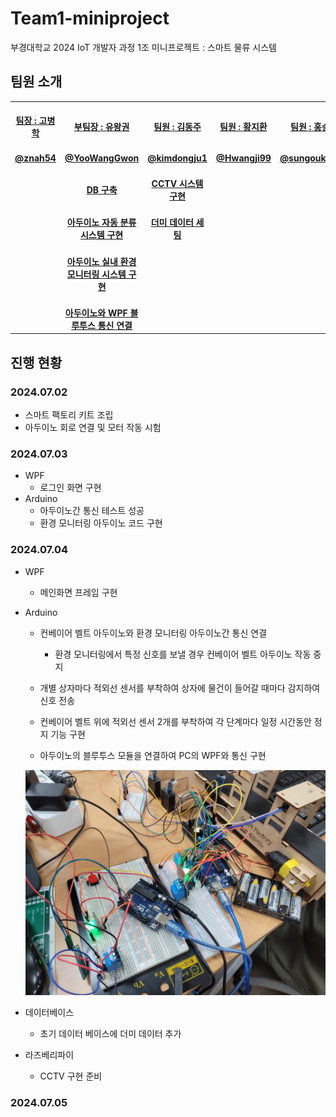 # Team1-miniproject
부경대학교 2024 IoT 개발자 과정 1조 미니프로젝트 : 스마트 물류 시스템

## 팀원 소개
<table>
    <tbody>
        <tr>
            <td align="center"><a href=""><br/><b>팀장 : 고병학</b></a><br/></td>
            <td align="center"><a href=""><br/><b>부팀장 : 유왕권</b></a><br/></td>
            <td align="center"><a href=""><br/><b>팀원 : 김동주</b></a><br/></td>
            <td align="center"><a href=""><br/><b>팀원 : 황지환</b></a><br/></td>
            <td align="center"><a href=""><br/><b>팀원 : 홍승욱</b></a><br/></td>
        <tr/>
            <td align="center"><a href="https://github.com/znah54/"><br/><b>@znah54</b></a><br/></td>
            <td align="center"><a href="https://github.com/YooWangGwon"><br/><b>@YooWangGwon</b></a><br/></td>
            <td align="center"><a href="https://github.com/kimdongju1"><br/><b>@kimdongju1</b></a><br/></td>
            <td align="center"><a href="https://github.com/Hwangji99"><br/><b>@Hwangji99</b></a><br/></td>
            <td align="center"><a href="https://github.com/sungouk1457"><br/><b>@sungouk1457</b></a><br/></td>
        <tr/>
            <td align="center"><a href=""><br/><b> </b></a><br/></td>
            <td align="center"><a href=""><br/><b>DB 구축</b></a><br/></td>
            <td align="center"><a href=""><br/><b>CCTV 시스템 구현</b></a><br/></td>
            <td align="center"><a href=""><br/><b> </b></a><br/></td>
            <td align="center"><a href=""><br/><b> </b></a><br/></td>
        <tr/>
            <td align="center"><a href=""><br/><b> </b></a><br/></td>
            <td align="center"><a href=""><br/><b>아두이노 자동 분류 시스템 구현</b></a><br/></td>
            <td align="center"><a href=""><br/><b>더미 데이터 세팅</b></a><br/></td>
            <td align="center"><a href=""><br/><b> </b></a><br/></td>
            <td align="center"><a href=""><br/><b> </b></a><br/></td>
        <tr/>
            <td align="center"><a href=""><br/><b> </b></a><br/></td>
            <td align="center"><a href=""><br/><b>아두이노 실내 환경 모니터링 시스템 구현</b></a><br/></td>
            <td align="center"><a href=""><br/><b> </b></a><br/></td>
            <td align="center"><a href=""><br/><b> </b></a><br/></td>
            <td align="center"><a href=""><br/><b> </b></a><br/></td>
        <tr/>
            <td align="center"><a href=""><br/><b> </b></a><br/></td>
            <td align="center"><a href=""><br/><b>아두이노와 WPF 블루투스 통신 연결</b></a><br/></td>
            <td align="center"><a href=""><br/><b> </b></a><br/></td>
            <td align="center"><a href=""><br/><b> </b></a><br/></td>
            <td align="center"><a href=""><br/><b> </b></a><br/></td>
        </tr>
    </tbody>
</table>


## 진행 현황
### 2024.07.02
- 스마트 팩토리 키트 조립
- 아두이노 회로 연결 및 모터 작동 시험

### 2024.07.03
- WPF
    - 로그인 화면 구현
- Arduino
    - 아두이노간 통신 테스트 성공
    - 환경 모니터링 아두이노 코드 구현

### 2024.07.04
- WPF
    - 메인화면 프레임 구현

- Arduino
    - 컨베이어 벨트 아두이노와 환경 모니터링 아두이노간 통신 연결
        - 환경 모니터링에서 특정 신호를 보낼 경우 컨베이어 벨트 아두이노 작동 중지
    
    - 개별 상자마다 적외선 센서를 부착하여 상자에 물건이 들어갈 때마다 감지하여 신호 전송
    - 컨베이어 벨트 위에 적외선 센서 2개를 부착하여 각 단계마다 일정 시간동안 정지 기능 구현
    - 아두이노의 블루투스 모듈을 연결하여 PC의 WPF와 통신 구현
    <img src="https://raw.githubusercontent.com/2024-iot-team1/Team1-miniproject/main/images/teamProject001.jpg">

- 데이터베이스
    - 초기 데이터 베이스에 더미 데이터 추가

- 라즈베리파이
    - CCTV 구현 준비

### 2024.07.05